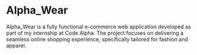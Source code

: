# Alpha_Wear
Alpha_Wear is a fully functional e-commerce web application developed as part of my internship at Code Alpha. The project focuses on delivering a seamless online shopping experience, specifically tailored for fashion and apparel.  
